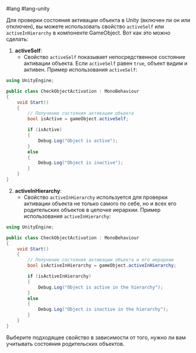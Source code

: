 #lang #lang-unity 

Для проверки состояния активации объекта в Unity (включен ли он или отключен), вы можете использовать свойство `activeSelf` или `activeInHierarchy` в компоненте GameObject. Вот как это можно сделать:
1. **activeSelf**:
    - Свойство `activeSelf` показывает непосредственное состояние активации объекта. Если `activeSelf` равен `true`, объект видим и активен.
Пример использования `activeSelf`:
```csharp
using UnityEngine;

public class CheckObjectActivation : MonoBehaviour
{
    void Start()
    {
        // Получение состояния активации объекта
        bool isActive = gameObject.activeSelf;

        if (isActive)
        {
            Debug.Log("Object is active");
        }
        else
        {
            Debug.Log("Object is inactive");
        }
    }
}
```
2. **activeInHierarchy**:
    - Свойство `activeInHierarchy` используется для проверки активации объекта не только самого по себе, но и всех его родительских объектов в цепочке иерархии.
Пример использования `activeInHierarchy`:
```csharp
using UnityEngine;

public class CheckObjectActivation : MonoBehaviour
{
    void Start()
    {
        // Получение состояния активации объекта и его иерархии
        bool isActiveInHierarchy = gameObject.activeInHierarchy;

        if (isActiveInHierarchy)
        {
            Debug.Log("Object is active in the hierarchy");
        }
        else
        {
            Debug.Log("Object is inactive in the hierarchy");
        }
    }
}
```
Выберите подходящее свойство в зависимости от того, нужно ли вам учитывать состояния родительских объектов.